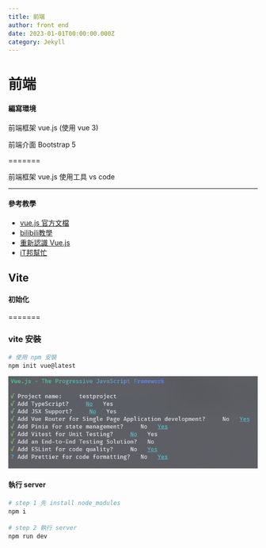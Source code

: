 ```yaml
---
title: 前端
author: front end
date: 2023-01-01T00:00:00.000Z
category: Jekyll
---
```


# 前端

#### 編寫環境

前端框架 vue.js (使用 vue 3)&#x20;

前端介面 Bootstrap 5&#x20;

=======

前端框架 vue.js
使用工具 vs code

***

#### 參考教學

* [vue.js 官方文檔](https://vuejs.org/)
* [bilibili教學](https://www.bilibili.com/video/BV1Zy4y1K7SH/?spm\_id\_from=333.337.search-card.all.click\&vd\_source=f0c9d3f6d9c0d45df80a3c142daaf74b)
* [重新認識 Vue.js](https://book.vue.tw/)
* [iT邦幫忙](https://ithelp.ithome.com.tw/articles/10213562)

## Vite

#### 初始化
=======
### vite 安裝

```bash
# 使用 npm 安裝
npm init vue@latest
```

![vite\_init](../assets/viteinit.png)

#### 執行 server

```bash
# step 1 先 install node_modules
npm i

# step 2 執行 server
npm run dev
```
